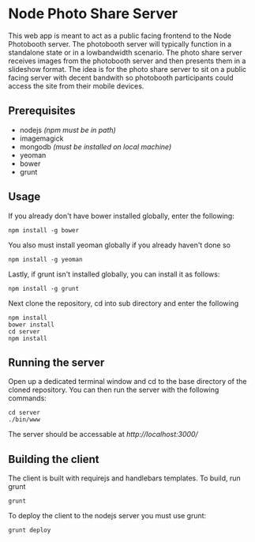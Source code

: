 # Node Photo Share Server

This web app is meant to act as a public facing frontend to the Node Photobooth server. The photobooth server will typically function in a standalone state or in a lowbandwidth scenario. The photo share server receives images from the photobooth server and then presents them in a slideshow format. The idea is for the photo share server to sit on a public facing server with decent bandwith so photobooth participants could access the site from their mobile devices.

## Prerequisites

* nodejs _(npm must be in path)_
* imagemagick
* mongodb _(must be installed on local machine)_
* yeoman
* bower
* grunt

## Usage

If you already don't have bower installed globally, enter the following:

```
npm install -g bower
```

You also must install yeoman globally if you already haven't done so

```
npm install -g yeoman
```

Lastly, if grunt isn't installed globally, you can install it as follows:

```
npm install -g grunt
```

Next clone the repository, cd into sub directory and enter the following

```
npm install
bower install
cd server
npm install
```

## Running the server

Open up a dedicated terminal window and cd to the base directory of the cloned repository. You can then run the server with the following commands:

```
cd server
./bin/www
```

The server should be accessable at _http://localhost:3000/_

## Building the client

The client is built with requirejs and handlebars templates. To build, run grunt

```
grunt
```


To deploy the client to the nodejs server you must use grunt:

```
grunt deploy
```

